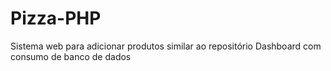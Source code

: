 # Pizza-PHP
Sistema web para adicionar produtos similar ao repositório Dashboard com consumo de banco de dados 
